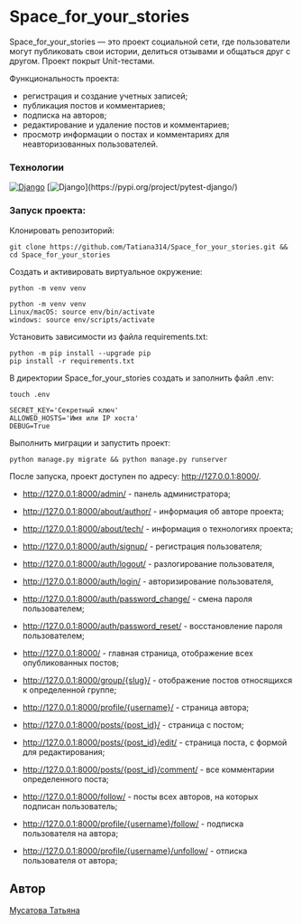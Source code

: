 # Space_for_your_stories

Space_for_your_stories —  это проект социальной сети, где пользователи могут публиковать свои истории, делиться отзывами и общаться друг с другом. Проект покрыт Unit-тестами.

Функциональность проекта:
- регистрация и создание учетных записей;
- публикация постов и комментариев;
- подписка на авторов;
- редактирование и удаление постов и комментариев;
- просмотр информации о постах и комментариях для неавторизованных пользователей.

### Технологии
[![Django](https://img.shields.io/badge/Django-4.2.1-blue?logo=django)](https://www.djangoproject.com/)
[![Django](https://img.shields.io/badge/pytest--django-4.4.0-blue?)](https://pypi.org/project/pytest-django/)


### Запуск проекта:
Клонировать репозиторий:
```
git clone https://github.com/Tatiana314/Space_for_your_stories.git && cd Space_for_your_stories
```
Cоздать и активировать виртуальное окружение:
```
python -m venv venv
```
```
python -m venv venv
Linux/macOS: source env/bin/activate
windows: source env/scripts/activate
```
Установить зависимости из файла requirements.txt:
```
python -m pip install --upgrade pip
pip install -r requirements.txt
```
В директории Space_for_your_stories создать и заполнить файл .env:
```
touch .env

SECRET_KEY='Секретный ключ'
ALLOWED_HOSTS='Имя или IP хоста'
DEBUG=True
```
Выполнить миграции и запустить проект:
```
python manage.py migrate && python manage.py runserver
```
После запуска, проект доступен по адресу: http://127.0.0.1:8000/.

- http://127.0.0.1:8000/admin/ - панель администратора;

- http://127.0.0.1:8000/about/author/ - информация об авторе проекта;
- http://127.0.0.1:8000/about/tech/ - информация о технологиях проекта;

- http://127.0.0.1:8000/auth/signup/ - регистрация пользователя;
- http://127.0.0.1:8000/auth/logout/ - разлогирование пользователя,
- http://127.0.0.1:8000/auth/login/ - авторизирование пользователя,
- http://127.0.0.1:8000/auth/password_change/ - смена пароля пользователем;
- http://127.0.0.1:8000/auth/password_reset/ - восстановление пароля пользователем;

- http://127.0.0.1:8000/ - главная страница, отображение всех опубликованных постов;
- http://127.0.0.1:8000/group/{slug}/ - отображение постов относящихся к определенной группе;
- http://127.0.0.1:8000/profile/{username}/ - страница автора;
- http://127.0.0.1:8000/posts/{post_id}/ - страница с постом;
- http://127.0.0.1:8000/posts/{post_id}/edit/ - страница поста, с формой для редактирования;
- http://127.0.0.1:8000/posts/{post_id}/comment/ - все комментарии определенного поста;
- http://127.0.0.1:8000/follow/ - посты всех авторов, на которых подписан пользователь;
- http://127.0.0.1:8000/profile/{username}/follow/ - подписка пользователя на автора;
- http://127.0.0.1:8000/profile/{username}/unfollow/ - отписка пользователя от автора;

## Автор
[Мусатова Татьяна](https://github.com/Tatiana314)
